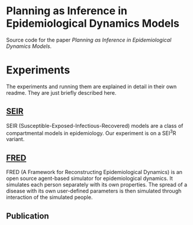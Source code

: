 # Planning as Inference in Epidemiological Dynamics Models
Source code for the paper *Planning as Inference in Epidemiological Dynamics Models*.

# Experiments
The experiments and running them are explained in detail in their own readme. They are just briefly described here.

## [SEIR](SEIR/)
SEIR (Susceptible-Exposed-Infectious-Recovered) models are a class of compartmental models in epidemiology. Our experiment is on a SEI<sup>3</sup>R variant.

## [FRED](FRED/)
FRED (A Framework for Reconstructing Epidemiological Dynamics) is an open source agent-based simulator for epidemiological dynamics. It simulates each person separately with its own properties. The spread of a disease with its own user-defined parameters is then simulated through interaction of the simulated people.

## Publication